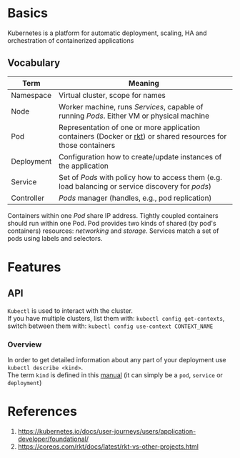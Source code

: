 # Basics
Kubernetes is a platform for automatic deployment, scaling, HA and orchestration of containerized applications

## Vocabulary
| Term | Meaning |
| - | - |
| Namespace | Virtual cluster, scope for names |
| Node | Worker machine, runs _Services_, capable of running _Pods_. Either VM or physical machine |
| Pod | Representation of one or more application containers (Docker or [rkt](https://github.com/rkt/rkt)) or shared resources for those containers |
| Deployment | Configuration how to create/update instances of the application |
| Service | Set of _Pods_ with policy how to access them (e.g. load balancing or service discovery for _pods_) |
| Controller | _Pods_ manager (handles, e.g., pod replication) |

Containers within one _Pod_ share IP address. Tightly coupled containers should run within one Pod. Pod provides two kinds of shared (by pod's containers) resources: _networking_ and _storage_. Services match a set of pods using labels and selectors.

# Features

## API
`Kubectl` is used to interact with the cluster.  
If you have multiple clusters, list them with: `kubectl config get-contexts`, switch between them with: `kubectl config use-context CONTEXT_NAME`

### Overview
In order to get detailed information about any part of your deployment use `kubectl describe <kind>`.  
The term `kind` is defined in this [manual](https://kubernetes.io/docs/concepts/overview/working-with-objects/kubernetes-objects/) (it can simply be a `pod`, `service` or `deployment`)

# References
1. https://kubernetes.io/docs/user-journeys/users/application-developer/foundational/
2. https://coreos.com/rkt/docs/latest/rkt-vs-other-projects.html